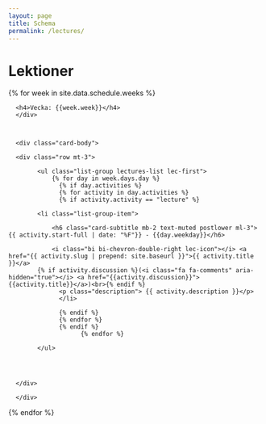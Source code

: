 ```yaml
---
layout: page
title: Schema
permalink: /lectures/
---
```


# Lektioner



 <div class="row ">
  {% for week in site.data.schedule.weeks %}                         
<div class="col-lg-4">
<div class="card lectures-card">
      <div class="card-header text-center">
       
      <h4>Vecka: {{week.week}}</h4>
      </div>
       
      

      <div class="card-body">
       
      <div class="row mt-3">
        
            <ul class="list-group lectures-list lec-first">
                {% for day in week.days.day %}
                  {% if day.activities %}
                  {% for activity in day.activities %}
                  {% if activity.activity == "lecture" %}

            <li class="list-group-item">
             
                <h6 class="card-subtitle mb-2 text-muted postlower ml-3">{{ activity.start-full | date: "%F"}} - {{day.weekday}}</h6>
           
                <i class="bi bi-chevron-double-right lec-icon"></i> <a href="{{ activity.slug | prepend: site.baseurl }}">{{ activity.title }}</a>
            {% if activity.discussion %}(<i class="fa fa-comments" aria-hidden="true"></i> <a href="{{activity.discussion}}">{{activity.title}}</a>)<br>{% endif %}
                  <p class="description"> {{ activity.description }}</p>
                  </li>

                  {% endif %}
                  {% endfor %}
                  {% endif %}
                        {% endfor %}
                 
            </ul>

            
     

      </div>
     
      </div>
      
     
           
       
</div>

      
</div>
{% endfor %}
</div>

